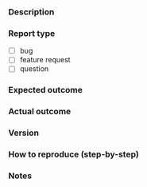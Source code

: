 ### Description

### Report type
- [ ] bug
- [ ] feature request
- [ ] question

### Expected outcome

### Actual outcome 

### Version

### How to reproduce (step-by-step)
<!--
Example: 
1. start app
2. click item
Then app clushes
-->

### Notes
<!--
Example:
- link to screen capture
- reproducability (happen N times/tried M times)
- pull request?
-->
